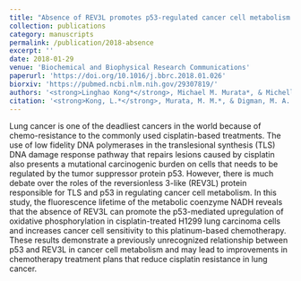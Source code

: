 ```yaml
---
title: "Absence of REV3L promotes p53-regulated cancer cell metabolism in cisplatin-treated lung carcinoma cells"
collection: publications
category: manuscripts
permalink: /publication/2018-absence
excerpt: ''
date: 2018-01-29
venue: 'Biochemical and Biophysical Research Communications'
paperurl: 'https://doi.org/10.1016/j.bbrc.2018.01.026'
biorxiv: 'https://pubmed.ncbi.nlm.nih.gov/29307819/'
authors: '<strong>Linghao Kong*</strong>, Michael M. Murata*, & Michelle A. Digman'
citation: '<strong>Kong, L.*</strong>, Murata, M. M.*, & Digman, M. A. (2018). Absence of REV3L promotes p53-regulated cancer cell metabolism in cisplatin-treated lung carcinoma cells. Biochemical and Biophysical Research Communications, 496(1), 199-204 (BBRC). https://doi.org/10.1016/j.bbrc.2018.01.026'
---
```


Lung cancer is one of the deadliest cancers in the world because of chemo-resistance to the commonly used cisplatin-based treatments. The use of low fidelity DNA polymerases in the translesional synthesis (TLS) DNA damage response pathway that repairs lesions caused by cisplatin also presents a mutational carcinogenic burden on cells that needs to be regulated by the tumor suppressor protein p53. However, there is much debate over the roles of the reversionless 3-like (REV3L) protein responsible for TLS and p53 in regulating cancer cell metabolism. In this study, the fluorescence lifetime of the metabolic coenzyme NADH reveals that the absence of REV3L can promote the p53-mediated upregulation of oxidative phosphorylation in cisplatin-treated H1299 lung carcinoma cells and increases cancer cell sensitivity to this platinum-based chemotherapy. These results demonstrate a previously unrecognized relationship between p53 and REV3L in cancer cell metabolism and may lead to improvements in chemotherapy treatment plans that reduce cisplatin resistance in lung cancer.
